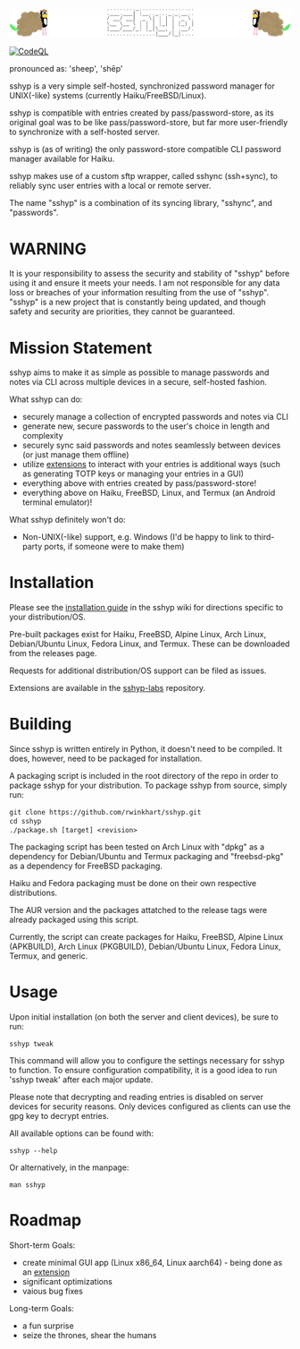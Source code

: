![sshyp](https://github.com/rwinkhart/sshyp-labs/blob/main/extra/artwork/sshyp-banner.png)

[![CodeQL](https://github.com/rwinkhart/sshyp/actions/workflows/codeql-analysis.yml/badge.svg?branch=main)](https://github.com/rwinkhart/sshyp/actions/workflows/codeql-analysis.yml)

pronounced as: 'sheep', 'shēp'

sshyp is a very simple self-hosted, synchronized password manager for UNIX(-like) systems (currently Haiku/FreeBSD/Linux).

sshyp is compatible with entries created by pass/password-store, as its original goal was to be like pass/password-store, but far more user-friendly to synchronize with a self-hosted server.

sshyp is (as of writing) the only password-store compatible CLI password manager available for Haiku.

sshyp makes use of a custom sftp wrapper, called sshync (ssh+sync), to reliably sync user entries with a local or remote server.

The name "sshyp" is a combination of its syncing library, "sshync", and "passwords".

# WARNING
It is your responsibility to assess the security and stability of "sshyp" before using it and ensure it meets your needs.
I am not responsible for any data loss or breaches of your information resulting from the use of "sshyp".
"sshyp" is a new project that is constantly being updated, and though safety and security are priorities, they cannot be guaranteed.

# Mission Statement
sshyp aims to make it as simple as possible to manage passwords and notes via CLI across multiple devices in a secure, self-hosted fashion.

What sshyp can do:

- securely manage a collection of encrypted passwords and notes via CLI
- generate new, secure passwords to the user's choice in length and complexity
- securely sync said passwords and notes seamlessly between devices (or just manage them offline)
- utilize [extensions](https://github.com/rwinkhart/sshyp-labs) to interact with your entries is additional ways (such as generating TOTP keys or managing your entries in a GUI)
- everything above with entries created by pass/password-store!
- everything above on Haiku, FreeBSD, Linux, and Termux (an Android terminal emulator)!

What sshyp definitely won't do:

- Non-UNIX(-like) support, e.g. Windows (I'd be happy to link to third-party ports, if someone were to make them)

# Installation
Please see the [installation guide](https://github.com/rwinkhart/sshyp/wiki/Installation) in the sshyp wiki for directions specific to your distribution/OS.

Pre-built packages exist for Haiku, FreeBSD, Alpine Linux, Arch Linux, Debian/Ubuntu Linux, Fedora Linux, and Termux. These can be downloaded from the releases page.

Requests for additional distribution/OS support can be filed as issues.

Extensions are available in the [sshyp-labs](https://github.com/rwinkhart/sshyp-labs) repository.

# Building
Since sshyp is written entirely in Python, it doesn't need to be compiled. It does, however, need to be packaged for installation.

A packaging script is included in the root directory of the repo in order to package sshyp for your distribution. To package sshyp from source, simply run:

```
git clone https://github.com/rwinkhart/sshyp.git
cd sshyp
./package.sh [target] <revision>
```

The packaging script has been tested on Arch Linux with "dpkg" as a dependency for Debian/Ubuntu and Termux packaging and "freebsd-pkg" as a dependency for FreeBSD packaging.

Haiku and Fedora packaging must be done on their own respective distributions.

The AUR version and the packages attatched to the release tags were already packaged using this script.

Currently, the script can create packages for Haiku, FreeBSD, Alpine Linux (APKBUILD), Arch Linux (PKGBUILD), Debian/Ubuntu Linux, Fedora Linux, Termux, and generic.

# Usage
Upon initial installation (on both the server and client devices), be sure to run:

```
sshyp tweak
```

This command will allow you to configure the settings necessary for sshyp to function. To ensure configuration compatibility, it is a good idea to run 'sshyp tweak' after each major update.

Please note that decrypting and reading entries is disabled on server devices for security reasons. Only devices configured as clients can use the gpg key to decrypt entries.

All available options can be found with:

```
sshyp --help
```

Or alternatively, in the manpage:

```
man sshyp
```

# Roadmap
Short-term Goals:

- create minimal GUI app (Linux x86_64, Linux aarch64) - being done as an [extension](https://github.com/rwinkhart/sshyp-labs)
- significant optimizations
- vaious bug fixes

Long-term Goals:

- a fun surprise
- seize the thrones, shear the humans
